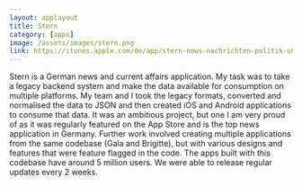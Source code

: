 ```yaml
---
layout: applayout
title: Stern
category: [apps]
image: /assets/images/stern.png
link: https://itunes.apple.com/de/app/stern-news-nachrichten-politik-und-unterhaltung/id376155932?mt=8
---
```


Stern is a German news and current affairs application. My task was to take a legacy backend system and make the data available for consumption on multiple platforms. My team and I took the legacy formats, converted and normalised the data to JSON and then created iOS and Android applications to consume that data. It was an ambitious project, but one I am very proud of as it was regularly featured on the App Store and is the top news application in Germany. Further work involved creating multiple applications from the same codebase (Gala and Brigitte), but with various designs and features that were feature flagged in the code. The apps built with this codebase have around 5 million users. We were able to release regular updates every 2 weeks.